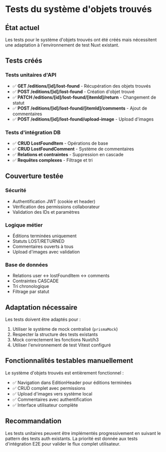 # Tests du système d'objets trouvés

## État actuel

Les tests pour le système d'objets trouvés ont été créés mais nécessitent une adaptation à l'environnement de test Nuxt existant.

## Tests créés

### Tests unitaires d'API
- ✅ **GET /editions/[id]/lost-found** - Récupération des objets trouvés
- ✅ **POST /editions/[id]/lost-found** - Création d'objet trouvé  
- ✅ **PATCH /editions/[id]/lost-found/[itemId]/return** - Changement de statut
- ✅ **POST /editions/[id]/lost-found/[itemId]/comments** - Ajout de commentaires
- ✅ **POST /editions/[id]/lost-found/upload-image** - Upload d'images

### Tests d'intégration DB
- ✅ **CRUD LostFoundItem** - Opérations de base
- ✅ **CRUD LostFoundComment** - Système de commentaires
- ✅ **Relations et contraintes** - Suppression en cascade
- ✅ **Requêtes complexes** - Filtrage et tri

## Couverture testée

### Sécurité
- Authentification JWT (cookie et header)
- Vérification des permissions collaborateur
- Validation des IDs et paramètres

### Logique métier
- Éditions terminées uniquement
- Statuts LOST/RETURNED
- Commentaires ouverts à tous
- Upload d'images avec validation

### Base de données
- Relations user ↔ lostFoundItem ↔ comments
- Contraintes CASCADE
- Tri chronologique
- Filtrage par statut

## Adaptation nécessaire

Les tests doivent être adaptés pour :
1. Utiliser le système de mock centralisé (`prismaMock`)
2. Respecter la structure des tests existants 
3. Mock correctement les fonctions Nuxt/h3
4. Utiliser l'environnement de test Vitest configuré

## Fonctionnalités testables manuellement

Le système d'objets trouvés est entièrement fonctionnel :
- ✅ Navigation dans EditionHeader pour éditions terminées
- ✅ CRUD complet avec permissions
- ✅ Upload d'images vers système local
- ✅ Commentaires avec authentification
- ✅ Interface utilisateur complète

## Recommandation

Les tests unitaires peuvent être implémentés progressivement en suivant le pattern des tests auth existants. La priorité est donnée aux tests d'intégration E2E pour valider le flux complet utilisateur.